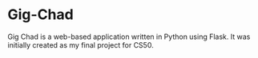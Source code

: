 # Gig-Chad
Gig Chad is a web-based application written in Python using Flask. It was initially created as my final project for CS50.
